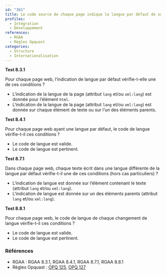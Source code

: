 ```yaml
---
id: "361"
title: Le code source de chaque page indique la langue par défaut de son contenu ainsi que chaque changement de langue éventuel dans celui-ci.
profiles:
  - Intégration
  - Développement
references:
  - RGAA
  - Règles Opquast
categories:
  - Structure
  - Internationalisation
---
```


**Test 8.3.1**

Pour chaque page web, l‘indication de langue par défaut vérifie-t-elle une de ces conditions ?

- L‘indication de la langue de la page (attribut `lang` et/ou `xml:lang`) est donnée pour l‘élément `html`.
- L‘indication de la langue de la page (attribut `lang` et/ou `xml:lang`) est donnée sur chaque élément de texte ou sur l‘un des éléments parents.


**Test 8.4.1**

Pour chaque page web ayant une langue par défaut, le code de langue vérifie-t-il ces conditions ?

- Le code de langue est valide.
- Le code de langue est pertinent.


**Test 8.7.1**

Dans chaque page web, chaque texte écrit dans une langue différente de la langue par défaut vérifie-t-il une de ces conditions (hors cas particuliers) ?

- L‘indication de langue est donnée sur l‘élément contenant le texte (attribut `lang` et/ou `xml:lang`).
- L‘indication de langue est donnée sur un des éléments parents (attribut `lang` et/ou `xml:lang`).

**Test 8.8.1**

Pour chaque page web, le code de langue de chaque changement de langue vérifie-t-il ces conditions ?

- Le code de langue est valide.
- Le code de langue est pertinent.


### Références

*   RGAA : RGAA 8.3.1, RGAA 8.4.1, RGAA 8.7.1, RGAA 8.8.1
*   Règles Opquast : [OPQ 125](https://checklists.opquast.com/fr/assurance-qualite-web/le-code-source-de-chaque-page-indique-la-langue-principale-du-contenu), [OPQ 127](https://checklists.opquast.com/fr/assurance-qualite-web/chaque-changement-de-langue-est-signale)
